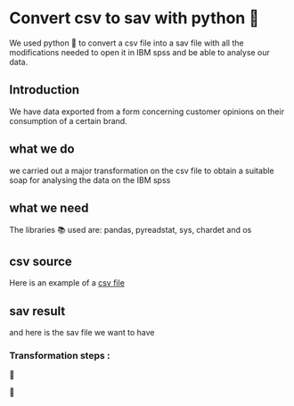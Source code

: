 # Convert csv to sav with python :snake:
We used python :snake: to convert a csv file into a sav file with all the modifications needed to open it in IBM spss and be able to analyse our data.

## Introduction
We have data exported from a form concerning customer opinions on their consumption of a certain brand.

## what we do
we carried out a major transformation on the csv file to obtain a suitable soap for analysing the data on the IBM spss

## what we need
The libraries :books: used are: pandas, pyreadstat, sys, chardet and os

## csv source
Here is an example of a [csv file](https://github.com/LisaKey/convert_csv_to_sav/blob/main/response.csv)

## sav result
and here is the sav file we want to have

### Transformation steps :
:pushpin:

:pushpin:

